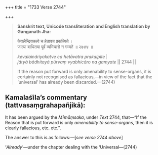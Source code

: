 +++
title = "1733 Verse 2744"

+++
> **Sanskrit text, Unicode transliteration and English translation by Ganganath Jha:** 
>
> केवलैन्द्रियकत्वे च हेतावत्र प्रकल्पिते ।  
> जात्या बाधितया पूर्वं व्यभिचारो न गम्यते ॥ २७४४ ॥ 
>
> *kevalaindriyakatve ca hetāvatra prakalpite* \|  
> *jātyā bādhitayā pūrvaṃ vyabhicāro na gamyate* \|\| 2744 \|\| 
>
> If the reason put forward is only amenability to sense-organs, it is certainly not recognised as fallacious,—in view of the fact that the ‘universal’ has already been discarded.—(2744)



## Kamalaśīla’s commentary (tattvasaṃgrahapañjikā):

It has been argued by the *Mīmāṃsaka*, under *Text* 2744, that—“If the Reason that is put forward is only *amenability to sense-organs*, then it is clearly fallacious, etc. etc.”.

The answer to this is as follows:—[*see verse 2744 above*]

‘*Already*’—under the chapter dealing with the ‘Universal—(2744)


